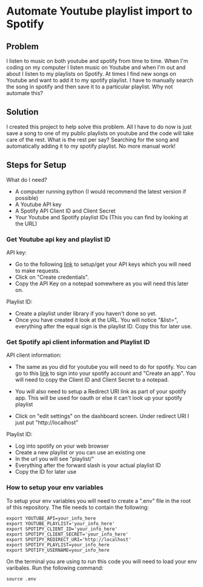 # Automate Youtube playlist import to Spotify

## Problem
I listen to music on both youtube and spotify from time to time. When I'm coding on my computer I listen music on Youtube and when I'm out and about I listen to my playlists on Spotify. At times I find new songs on Youtube and want to add it to my spotify playlist. I have to manually search the song in spotify and then save it to a particular playlist. Why not automate this? 

## Solution
I created this project to help solve this problem. All I have to do now is just save a song to one of my public playlists on youtube and the code will take care of the rest. What is the rest per say? Searching for the song and automatically adding it to my spotify playlist. No more manual work!

## Steps for Setup 

What do I need?
* A computer running python (I would recommend the latest version if possible)
* A Youtube API key
* A Spotify API Client ID and Client Secret
* Your Youtube and Spotify playlist IDs (This you can find by looking at the URL)

### Get Youtube api key and playlist ID
API key:
* Go to the following [link](https://console.developers.google.com/apis/credentials?) to setup/get your API keys which you will need to make requests. 
* Click on "Create credentials". 
* Copy the API Key on a notepad somewhere as you will need this later on.

Playlist ID:
* Create a playlist under library if you haven't done so yet. 
* Once you have created it look at the URL. You will notice "&list=", everything after the equal sign is the playlist ID. Copy this for later use.


### Get Spotify api client information and Playlist ID
API client information: 
* The same as you did for youtube you will need to do for spotify. You can go to this [link](https://developer.spotify.com/dashboard/login) to sign into your spotify account and "Create an app". You will need to copy the Client ID and Client Secret to a notepad.

* You will also need to setup a Redirect URI link as part of your spotify app. This will be used for oauth or else it can't look up your spotify playlist 
* Click on "edit settings" on the dashboard screen. Under redirect URI I just put "http://localhost"

Playlist ID:
* Log into spotify on your web browser
* Create a new playlist or you can use an existing one
* In the url you will see "playlist/" 
* Everything after the forward slash is your actual playlist ID
* Copy the ID for later use


### How to setup your env variables
To setup your env variables you will need to create a ".env" file in the root of this repository. The file needs to contain the following:

```
export YOUTUBE_API=your_info_here
export YOUTUBE_PLAYLIST='your_info_here'
export SPOTIPY_CLIENT_ID='your_info_here'
export SPOTIPY_CLIENT_SECRET='your_info_here'
export SPOTIPY_REDIRECT_URI='http://localhost'
export SPOTIFY_PLAYLIST=your_info_here
export SPOTIFY_USERNAME=your_info_here
```

On the terminal you are using to run this code you will need to load your env varibales. Run the following command: 
```
source .env
```
